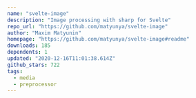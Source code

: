 ```yaml
---
name: "svelte-image"
description: "Image processing with sharp for Svelte"
repo_url: "https://github.com/matyunya/svelte-image"
author: "Maxim Matyunin"
homepage: "https://github.com/matyunya/svelte-image#readme"
downloads: 185
dependents: 1
updated: "2020-12-16T11:01:38.614Z"
github_stars: 722
tags: 
  - media
  - preprocessor
---
```

